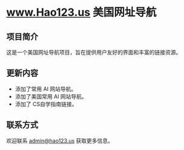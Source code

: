 # www.Hao123.us 美国网址导航

## 项目简介

这是一个美国网址导航项目，旨在提供用户友好的界面和丰富的链接资源。

## 更新内容

- 添加了常用 AI 网站导航。
- 添加了美国常用 AI 网站导航。
- 添加了 CS自学指南链接。

## 联系方式

欢迎联系 [admin@hao123.us](mailto:admin@hao123.us) 获取更多信息。
